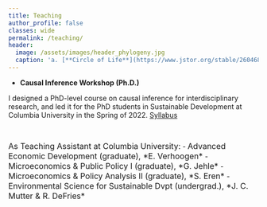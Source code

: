 ```yaml
---
title: Teaching
author_profile: false
classes: wide
permalink: /teaching/
header:
  image: /assets/images/header_phylogeny.jpg
  caption: 'a. [**Circle of Life**](https://www.jstor.org/stable/26046885){:target="_blank"} (2016), b. [**Humans are apes**](https://australian.museum/learn/science/human-evolution/humans-are-apes-great-apes){:target="_blank"}'
---
```



  - **Causal Inference Workshop (Ph.D.)**

  I designed a PhD-level course on causal inference for interdisciplinary research, and led it for the PhD students in Sustainable Development at Columbia University in the Spring of 2022. [Syllabus](../docs/CIworkshop_syllabus.pdf)

<pre>

</pre>

<font size="3">
As Teaching Assistant at Columbia University:</font>
  - <font size="3">Advanced Economic Development (graduate), *E. Verhoogen* </font>
  - <font size="3">Microeconomics & Public Policy I (graduate), *G. Jehle* </font>
  - <font size="3">Microeconomics & Policy Analysis II (graduate), *S. Eren* </font>
  - <font size="3">Environmental Science for Sustainable Dvpt (undergrad.), *J. C. Mutter & R. DeFries* </font>  
